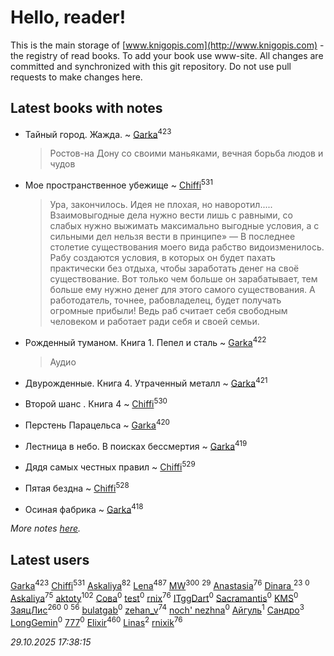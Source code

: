 # Hello, reader!
This is the main storage of [www.knigopis.com](http://www.knigopis.com) - the registry of read books.
To add your book use www-site. All changes are committed and synchronized with this git repository.
Do not use pull requests to make changes here.


## Latest books with notes
* Тайный город. Жажда. ~ [Garka](users/115/115753719718250012620-google)<sup>423</sup>
    > Ростов-на Дону со своими маньяками, вечная борьба людов и чудов

* Мое пространственное убежище ~ [Chiffi](users/105/105831994080785626680-google)<sup>531</sup>
    > Ура, закончилось. Идея не плохая, но наворотил.....
    >  Взаимовыгодные дела нужно вести лишь с равными, со слабых нужно выжимать максимально выгодные условия, а с сильными дел нельзя вести в принципе»
    > — В последнее столетие существования моего вида рабство видоизменилось. Рабу создаются условия, в которых он будет пахать практически без отдыха, чтобы заработать денег на своё существование. Вот только чем больше он зарабатывает, тем больше ему нужно денег для этого самого существования. А работодатель, точнее, рабовладелец, будет получать огромные прибыли! Ведь раб считает себя свободным человеком и работает ради себя и своей семьи.

* Рожденный туманом. Книга 1. Пепел и сталь ~ [Garka](users/115/115753719718250012620-google)<sup>422</sup>
    > Аудио

* Двурожденные. Книга 4. Утраченный металл ~ [Garka](users/115/115753719718250012620-google)<sup>421</sup>

* Второй шанс . Книга 4 ~ [Chiffi](users/105/105831994080785626680-google)<sup>530</sup>

* Перстень Парацельса ~ [Garka](users/115/115753719718250012620-google)<sup>420</sup>

* Лестница в небо. В поисках бессмертия ~ [Garka](users/115/115753719718250012620-google)<sup>419</sup>

* Дядя самых честных правил ~ [Chiffi](users/105/105831994080785626680-google)<sup>529</sup>

* Пятая бездна ~ [Chiffi](users/105/105831994080785626680-google)<sup>528</sup>

* Осиная фабрика ~ [Garka](users/115/115753719718250012620-google)<sup>418</sup>


_More notes [here](latest_books_with_notes.md)._


## Latest users
[Garka](users/115/115753719718250012620-google)<sup>423</sup> 
[Chiffi](users/105/105831994080785626680-google)<sup>531</sup> 
[Askaliya](users/108/108887983030919100717-google)<sup>82</sup> 
[Lena](users/106/106288897753354227117-google)<sup>487</sup> 
[MW](users/112/112939273652151342554-google)<sup>300</sup> 
[](users/105/105803270930838059244-google)<sup>29</sup> 
[Anastasia](users/Ana/Anastasia-local)<sup>76</sup> 
[Dinara ](users/107/107718177426132290975-google)<sup>23</sup> 
[](users/112/112499141381613191217-google)<sup>0</sup> 
[Askaliya](users/326/326783541-vkontakte)<sup>75</sup> 
[aktoty](users/115/115891840326495240870-google)<sup>102</sup> 
[Сова](users/111/111678706154782248327-google)<sup>0</sup> 
[test](users/tes/test-local)<sup>0</sup> 
[rnix](users/rni/rnix-local)<sup>76</sup> 
[ITggDart](users/109/109028180913620975319-google)<sup>0</sup> 
[Sacramantis](users/102/102752109452258353282-google)<sup>0</sup> 
[KMS](users/116/116225468654936056801-google)<sup>0</sup> 
[ЗаяцЛис](users/112/112388384595246311466-google)<sup>260</sup> 
[](users/100/100698173543506909054-google)<sup>0</sup> 
[](users/107/107756383717359753203-google)<sup>56</sup> 
[bulatgab](users/110/110922225860264388705-google)<sup>0</sup> 
[zehan_v](users/174/174598622-vkontakte)<sup>74</sup> 
[noch' nezhna](users/114/114697375851244071129-google)<sup>0</sup> 
[Айгуль](users/110/110628523588337726163-google)<sup>1</sup> 
[Сандро](users/108/108237148933511407715-google)<sup>3</sup> 
[LongGemin](users/115/115529136518387382118-google)<sup>0</sup> 
[777](users/110/110447263603270793076-google)<sup>0</sup> 
[Elixir](users/115/115826717712507836033-google)<sup>460</sup> 
[Linas](users/111/111754056754751183886-google)<sup>2</sup> 
[rnixik](users/116/116191270391964650818-google)<sup>76</sup> 


_29.10.2025 17:38:15_
